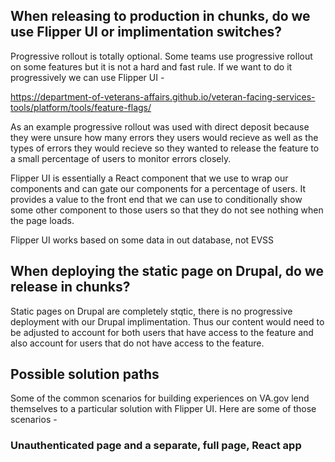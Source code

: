 ## When releasing to production in chunks, do we use Flipper UI or implimentation switches?

Progressive rollout is totally optional. Some teams use progressive rollout on some features but it is not a hard and fast rule.
If we want to do it progressively we can use Flipper UI -

https://department-of-veterans-affairs.github.io/veteran-facing-services-tools/platform/tools/feature-flags/

As an example progressive rollout was used with direct deposit because they were unsure how many errors they
users would recieve as well as the types of errors they would recieve so they wanted to release the feature
to a small percentage of users to monitor errors closely.

Flipper UI is essentially a React component that we use to wrap our components and can gate our components for
a percentage of users. It provides a value to the front end that we can use to conditionally show some other
component to those users so that they do not see nothing when the page loads.

Flipper UI works based on some data in out database, not EVSS

## When deploying the static page on Drupal, do we release in chunks?

Static pages on Drupal are completely stqtic, there is no progressive deployment with our Drupal implimentation.
Thus our content would need to be adjusted to account for both users that have access to the feature and also
account for users that do not have access to the feature.


## Possible solution paths

Some of the common scenarios for building experiences on VA.gov lend themselves to a particular solution with
Flipper UI. Here are some of those scenarios - 

### Unauthenticated page and a separate, full page, React app


